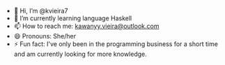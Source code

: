 - 👋 Hi, I’m @kvieira7
- 🌱 I’m currently learning language Haskell
- 📫 How to reach me: kawanyy.vieira@outlook.com
- 😄 Pronouns: She/her
- ⚡ Fun fact: I've only been in the programming business for a short time and am currently looking for more knowledge.

<!---
kvieira7/kvieira7 is a ✨ special ✨ repository because its `README.md` (this file) appears on your GitHub profile.
You can click the Preview link to take a look at your changes.
--->
